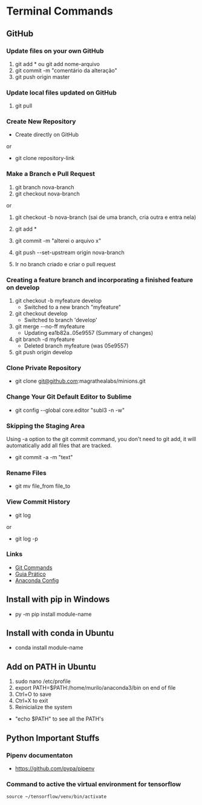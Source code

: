 # Terminal Commands

## GitHub

### Update files on your own GitHub

1. git add * ou git add nome-arquivo
2. git commit -m "comentário da alteração"
3. git push origin master

### Update local files updated on GitHub

1. git pull

### Create New Repository

* Create directly on GitHub

or

* git clone repository-link

### Make a Branch e Pull Request

1. git branch nova-branch
2. git checkout nova-branch

or

1. git checkout -b nova-branch (sai de uma branch, cria outra e entra nela)

3. git add *
4. git commit -m "alterei o arquivo x"
5. git push --set-upstream origin nova-branch
6. Ir no branch criado e criar o pull request

### Creating a feature branch and incorporating a finished feature on develop

1. git checkout -b myfeature develop
	- Switched to a new branch "myfeature"
2. git checkout develop
	- Switched to branch 'develop'
3. git merge --no-ff myfeature
	- Updating ea1b82a..05e9557 (Summary of changes)
4. git branch -d myfeature
	- Deleted branch myfeature (was 05e9557)
5. git push origin develop

### Clone Private Repository

* git clone git@github.com:magrathealabs/minions.git

### Change Your Git Default Editor to Sublime

* git config --global core.editor "subl3 -n -w"

### Skipping the Staging Area

Using -a option to the git commit command, you don't need to git add, it will automatically add all files that are tracked.

* git commit -a -m "text"

### Rename Files

* git mv file_from file_to

### View Commit History

* git log

or

* git log -p

### Links

* [Git Commands](https://gist.github.com/leocomelli/2545add34e4fec21ec16)
* [Guia Prático](http://rogerdudler.github.io/git-guide/index.pt_BR.html)
* [Anaconda Config](https://www.digitalocean.com/community/tutorials/how-to-install-the-anaconda-python-distribution-on-ubuntu-16-04)

## Install with pip in Windows

* py -m pip install module-name

## Install with conda in Ubuntu

* conda install module-name

## Add on PATH in Ubuntu

1. sudo nano /etc/profile
2. export PATH=$PATH:/home/murilo/anaconda3/bin on end of file
3. Ctrl+O to save
4. Ctrl+X to exit
5. Reinicialize the system

* "echo $PATH" to see all the PATH's 

## Python Important Stuffs

### Pipenv documentaton

* https://github.com/pypa/pipenv

### Command to active the virtual environment for tensorflow

	source ~/tensorflow/venv/bin/activate